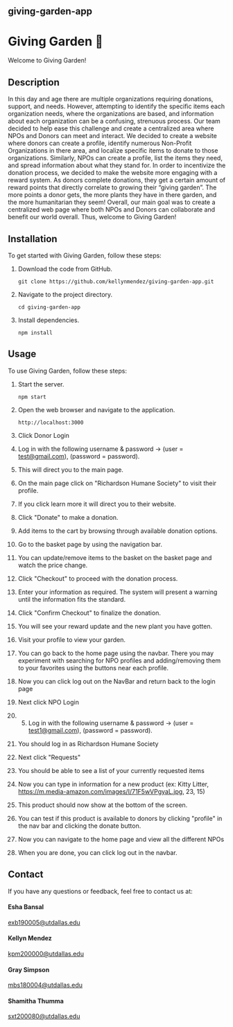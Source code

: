 ## giving-garden-app
 
# Giving Garden 🌱

Welcome to Giving Garden!

##
## Description

In this day and age there are multiple organizations requiring donations, support, and needs. However, attempting to identify the specific items each organization needs, where the organizations are based, and information about each organization can be a confusing, strenuous process. Our team decided to help ease this challenge and create a centralized area where NPOs and Donors can meet and interact. We decided to create a website where donors can create a profile, identify numerous Non-Profit Organizations in there area, and localize specific items to donate to those organizations. Similarly, NPOs can create a profile, list the items they need, and spread information about what they stand for. In order to incentivize the donation process, we decided to make the website more engaging with a reward system. As donors complete donations, they get a certain amount of reward points that directly correlate to growing their “giving garden”. The more points a donor gets, the more plants they have in there garden, and the more humanitarian they seem! Overall, our main goal was to create a centralized web page where both NPOs and Donors can collaborate and benefit our world overall. Thus, welcome to Giving Garden!

##
## Installation

To get started with Giving Garden, follow these steps:

1. Download the code from GitHub.
    ```
    git clone https://github.com/kellynmendez/giving-garden-app.git
    ```

2. Navigate to the project directory.
    ```
    cd giving-garden-app
    ```
    
3. Install dependencies.
     ```
    npm install
    ```
    
##
## Usage


To use Giving Garden, follow these steps:

1. Start the server.
     ```
    npm start
    ```
    

2. Open the web browser and navigate to the application.
    ```
    http://localhost:3000
    ```
    

4. Click Donor Login
5. Log in with the following username & password -> (user = test@gmail.com), (password = password).
6. This will direct you to the main page.
7. On the main page click on "Richardson Humane Society" to visit their profile.
8. If you click learn more it will direct you to their website.
9. Click "Donate" to make a donation.
10. Add items to the cart by browsing through available donation options.
11. Go to the basket page by using the navigation bar.
12. You can update/remove items to the basket on the basket page and watch the price change.
13. Click "Checkout" to proceed with the donation process.
14. Enter your information as required. The system will present a warning until the information fits the standard.
15. Click "Confirm Checkout" to finalize the donation.
16. You will see your reward update and the new plant you have gotten.
17. Visit your profile to view your garden.
18. You can go back to the home page using the navbar. There you may experiment with searching for NPO profiles and adding/removing them to your favorites using the buttons near each profile.
19. Now you can click log out on the NavBar and return back to the login page
20. Next click NPO Login
21. 5. Log in with the following username & password -> (user = test1@gmail.com), (password = password).
22. You should log in as Richardson Humane Society
23. Next click "Requests"
24. You should be able to see a list of your currently requested items
25. Now you can type in information for a new product (ex: Kitty Litter, https://m.media-amazon.com/images/I/71F5wVPgyaL.jpg, 23, 15)
26. This product should now show at the bottom of the screen.
27. You can test if this product is available to donors by clicking "profile" in the nav bar and clicking the donate button.
28. Now you can navigate to the home page and view all the different NPOs
29. When you are done, you can click log out in the navbar.


## 
## Contact

If you have any questions or feedback, feel free to contact us at:

#### Esha Bansal
exb190005@utdallas.edu

#### Kellyn Mendez
kpm200000@utdallas.edu

#### Gray Simpson
mbs180004@utdallas.edu

#### Shamitha Thumma
sxt200080@utdallas.edu
